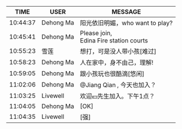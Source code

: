TIME | USER | MESSAGE
--- | --- | ---
10:44:37 | Dehong Ma | 阳光依旧明媚，who want to play?
10:45:41 | Dehong Ma | Please join, <br/>Edina Fire station courts
10:55:23 | 雪莲 | 想打，可是没人带小孩[难过]
10:58:23 | Dehong Ma | 人在家中，身不由己，理解!
10:59:05 | Dehong Ma | 跟小孩玩也很酷滴[悠闲]
11:02:06 | Dehong Ma | @Jiang Qian , 今天也加入？
11:03:25 | Livewell | 欢迎💵先生加入。下午1点？
11:04:05 | Dehong Ma | [OK]
11:04:35 | Livewell | [强]

